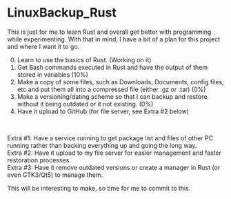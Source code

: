 # LinuxBackup_Rust

This is just for me to learn Rust and overall get better with programming while experimenting.
With that in mind, I have a bit of a plan for this project and where I want it to go.

  0. Learn to use the basics of Rust. (Working on it)
  1. Get Bash commands executed in Rust and have the output of them stored in variables (10%)
  2. Make a copy of some files, such as Downloads, Documents, config files, etc and put them all into a compressed file (either .gz or .tar) (0%)
  3. Make a versioning/dating scheme so that I can backup and restore without it being outdated or it not existing. (0%)
  4. Have it upload to GitHub (for file server, see Extra #2 below) 
  <br>

  Extra #1: Have a service running to get package list and files of other PC running rather than backing everything up and going the long way. 
  <br>
  Extra #2: Have it upload to my file server for easier management and faster restoration processes.
  <br>
  Extra #3: Have it remove outdated versions or create a manager in Rust (or even GTK3/Qt5) to manage them.
  <br>
  
  This will be interesting to make, so time for me to commit to this.
